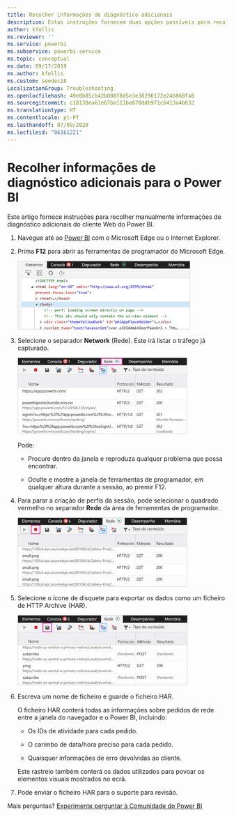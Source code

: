 ```yaml
---
title: Recolher informações de diagnóstico adicionais
description: Estas instruções fornecem duas opções possíveis para recolher manualmente informações de diagnóstico adicionais do cliente Web do Power BI.
author: kfollis
ms.reviewer: ''
ms.service: powerbi
ms.subservice: powerbi-service
ms.topic: conceptual
ms.date: 09/17/2019
ms.author: kfollis
ms.custom: seodec18
LocalizationGroup: Troubleshooting
ms.openlocfilehash: 49e0b85cb42b008f8d5e3e38296172e24b868fa8
ms.sourcegitcommit: c18130ea61e67ba111be870ddb971c6413a4b632
ms.translationtype: HT
ms.contentlocale: pt-PT
ms.lasthandoff: 07/09/2020
ms.locfileid: "86161221"
---
```

# <a name="capture-additional-diagnostic-information-for-power-bi"></a>Recolher informações de diagnóstico adicionais para o Power BI

Este artigo fornece instruções para recolher manualmente informações de diagnóstico adicionais do cliente Web do Power BI.

1. Navegue até ao [Power BI](https://app.powerbi.com) com o Microsoft Edge ou o Internet Explorer.

1. Prima **F12** para abrir as ferramentas de programador do Microsoft Edge.

   ![Captura de ecrã a mostrar o separador Elementos das ferramentas de Programador do Microsoft Edge.](media/service-admin-capturing-additional-diagnostic-information-for-power-bi/edge-developer-tools.png)

1. Selecione o separador **Network** (Rede). Este irá listar o tráfego já capturado.

   ![Captura de ecrã a mostrar o separador Rede das ferramentas de Programador do Microsoft Edge.](media/service-admin-capturing-additional-diagnostic-information-for-power-bi/edge-network-tab.png)

    Pode:

    * Procure dentro da janela e reproduza qualquer problema que possa encontrar.

    * Oculte e mostre a janela de ferramentas de programador, em qualquer altura durante a sessão, ao premir F12.

1. Para parar a criação de perfis da sessão, pode selecionar o quadrado vermelho no separador **Rede** da área de ferramentas de programador.

   ![Captura de ecrã a mostrar o separador Rede das ferramentas de Programador do Microsoft Edge, com um o ícone Parar destacado.](media/service-admin-capturing-additional-diagnostic-information-for-power-bi/edge-network-tab-stop.png)

1. Selecione o ícone de disquete para exportar os dados como um ficheiro de HTTP Archive (HAR).

   ![Captura de ecrã a mostrar o separador Rede das ferramentas de Programador do Microsoft Edge, com o ícone de disquete destacado.](media/service-admin-capturing-additional-diagnostic-information-for-power-bi/edge-network-tab-save.png)

1. Escreva um nome de ficheiro e guarde o ficheiro HAR.

    O ficheiro HAR conterá todas as informações sobre pedidos de rede entre a janela do navegador e o Power BI, incluindo:

    * Os IDs de atividade para cada pedido.

    * O carimbo de data/hora preciso para cada pedido.

    * Quaisquer informações de erro devolvidas ao cliente.

    Este rastreio também conterá os dados utilizados para povoar os elementos visuais mostrados no ecrã.

1. Pode enviar o ficheiro HAR para o suporte para revisão.

Mais perguntas? [Experimente perguntar à Comunidade do Power BI](https://community.powerbi.com/)

